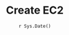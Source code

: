---
title : "Create EC2"
date :  "`r Sys.Date()`" 
weight : 7
chapter : true
pre : " <b> 2.7 </b> "
---